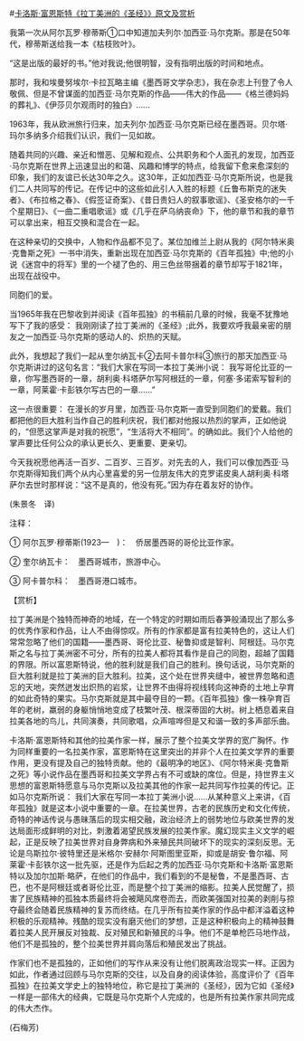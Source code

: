 #[卡洛斯·富恩斯特《拉丁美洲的《圣经》》原文及赏析](https://www.vrrw.net/wx/12404.html)

我第一次从阿尔瓦罗·穆蒂斯①口中知道加夫列尔·加西亚·马尔克斯。那是在50年代，穆蒂斯送给我一本《枯枝败叶》。

“这是出版的最好的书。”他对我说;他很明智，没有指明出版的时间和地点。

那时，我和埃曼努埃尔·卡拉瓦略主编《墨西哥文学杂志》，我在杂志上刊登了令人敬佩、但是不曾谋面的加西亚·马尔克斯的作品——伟大的作品——《格兰德妈妈的葬礼》、《伊莎贝尔观雨时的独白》……

1963年，我从欧洲旅行归来，加夫列尔·加西亚·马尔克斯已经在墨西哥。贝尔塔·玛尔多纳多介绍我们认识，我们一见如故。

随着共同的兴趣、亲近和憎恶、见解和观点、公共职务和个人面孔的发现，加西亚·马尔克斯在世界上迅速显出的和蔼、风趣和博学的特点，给我留下愈来愈深刻的印象，我们的友谊已长达30年之久。这30年，正如加西亚·马尔克斯所说，也是我们二人共同写的传记。在传记中的这些如此引人入胜的标题《丘鲁布斯克的迷失者》、《布拉格之春》、《假签证奇案》、《昔日贵妇人的叙事歌谣》、《圣安格尔的一千个星期日》、《一曲二重唱歌谣》或《几乎在萨乌纳丧命》下，他的章节和我的章节可以拿出来，相互交换和混合在一起。

在这种亲切的交换中，人物和作品都不见了。某位加维兰上尉从我的《阿尔特米奥·克鲁斯之死》一书中消失，重新出现在加西亚·马尔克斯的《百年孤独》中;他的小说《迷宫中的将军》里的一个褪了色的、用三色丝带捆着的章节却写于1821年，出现在战役中。



同胞们的爱。

当1965年我在巴黎收到并阅读《百年孤独》的书稿前几章的时候，我毫不犹豫地写下了我的感受： 我刚刚读了拉丁美洲的《圣经》;此外，我要欢呼我最亲密的朋友之一加西亚·马尔克斯的感动人的、炽热的天赋。

此外，我想起了我们一起从奎尔纳瓦卡②去阿卡普尔科③旅行的那天加西亚·马尔克斯讲过的这句名言：“我们大家在写同一本拉丁美洲小说： 我写哥伦比亚的一章，你写墨西哥的一章，胡利奥·科塔萨尔写阿根廷的一章，何塞·多诺索写智利的一章，阿莱霍·卡彭铁尔写古巴的一章……”

这一点很重要： 在漫长的岁月里，加西亚·马尔克斯一直受到同胞们的爱戴。我们都把他的巨大胜利当作自己的胜利庆祝，我们都对他报以热烈的掌声，正如他说的，“但愿这掌声是对我的祝愿”，“生活将大不相同”。的确如此。我们个人给他的掌声要比任何公众的承认更长久、更重要、更亲切。

今天我祝愿他再活一百岁、二百岁、三百岁。对先去的人，我们可以像加西亚·马尔克斯得知我们两个从内心里喜爱的另一位朋友伟大的克罗诺皮奥人胡利奥·科塔萨尔去世时那样说：“这不是真的，他没有死。”因为存在着友好的协作。

(朱景冬　译)

注释：

① 阿尔瓦罗·穆蒂斯(1923—　)：　侨居墨西哥的哥伦比亚作家。

② 奎尔纳瓦卡：　墨西哥城市，旅游中心。

③ 阿卡普尔科：　墨西哥港口城市。

【赏析】

拉丁美洲是个独特而神奇的地域，在一个特定的时期如雨后春笋般涌现出了那么多的优秀作家和作品，让人不由得惊叹。所有的作家都是富有拉美特色的，这让人们常常忽略了他们的国籍——墨西哥、哥伦比亚、秘鲁抑或是智利、阿根廷。马尔克斯之名与拉丁美洲密不可分，所有的拉美人都将其看作是自己的同胞，超越了国籍的界限。所以富恩斯特说，他的胜利就是我们自己的胜利。换句话说，马尔克斯的巨大胜利就是拉丁美洲的巨大胜利。拉美，这个处在世界夹缝中，被世界忽略和遗忘的天地，突然迸发出炽热的岩浆，让世界不由得将视线转向这神奇的土地上孕育的如此奇特的果实。马尔克斯就是其中最夺目的一颗。《百年孤独》像一株孕育百年的老树，羸弱的身躯悄悄地变成了枝繁叶茂、根深蒂固的大树。树上栖息着来自拉美各地的鸟儿，共同演奏，共同歌唱，众声喧哗但是又和谐一致的多声部乐曲。

卡洛斯·富恩斯特和其他的拉美作家一样，展示了整个拉美文学界的宽广胸怀。作为同样重要的一名拉美作家，富恩斯特在这里突出的并非个人在拉美文学界的重要作用，更没有提及自己的独特贡献。他的《最明净的地区》、《阿尔特米奥·克鲁斯之死》等小说作品在墨西哥和拉美文学界占有不可或缺的席位。但是，持世界主义思想的富恩斯特愿意与马尔克斯以及拉美其他的作家一起共同写作拉美的传记。正如马尔克斯所说： 我们大家在写同一本拉丁美洲小说……从某种意义上来讲，《百年孤独》就是这本小说中重要的一章。在拉美世界，古老的民族历史和文化传统，奇特的神话传说与愚昧落后的现实相交融，政治经济上的弱势地位与欧美世界的发达局面形成鲜明的对比，刺激着渴望民族发展的拉美作家。魔幻现实主义文学的崛起，正是反映了拉美世界对自身弊病和外来殖民共同破坏下的现实的深刻反思。无论是乌斯拉尔·彼特里还是米格尔·安赫尔·阿斯图里亚斯，抑或是胡安·鲁尔福、阿莱霍·卡彭铁尔这一批先驱，还是作为后起之秀的加西亚·马尔克斯和卡洛斯·富恩斯特以及加尔加斯·略萨，在他们的作品中，我们看到的不是秘鲁，不是墨西哥、古巴，也不是阿根廷或者哥伦比亚，而是整个拉丁美洲的缩影。拉美人民觉醒了，损害了民族精神的孤独本质最终将会被飓风席卷而去，而欧美强国对拉美的剥削与掠夺最终会随着民族精神的复苏而终结。在几乎所有拉美作家的作品中都洋溢着这种积极的乐观精神。残酷的现实没有磨灭他们的梦想，正是这种积极向上的精神鼓舞着拉美人民开展反对独裁、反对殖民和新殖民的斗争。他们不是单枪匹马地作战，他们不是孤独的，整个拉美世界并肩向落后和殖民发出了挑战。

作家们也不是孤独的，正如他们的写作从来没有让他们脱离政治现实一样。正因为如此，作者通过回顾与马尔克斯的交往，以及自身的阅读体验，高度评价了《百年孤独》在拉美文学史上的独特地位，称它是拉丁美洲的《圣经》，因为它如《圣经》一样是一部伟大的经典，它既是马尔克斯个人完成的，也是所有拉美作家共同完成的伟大杰作。

(石梅芳)

